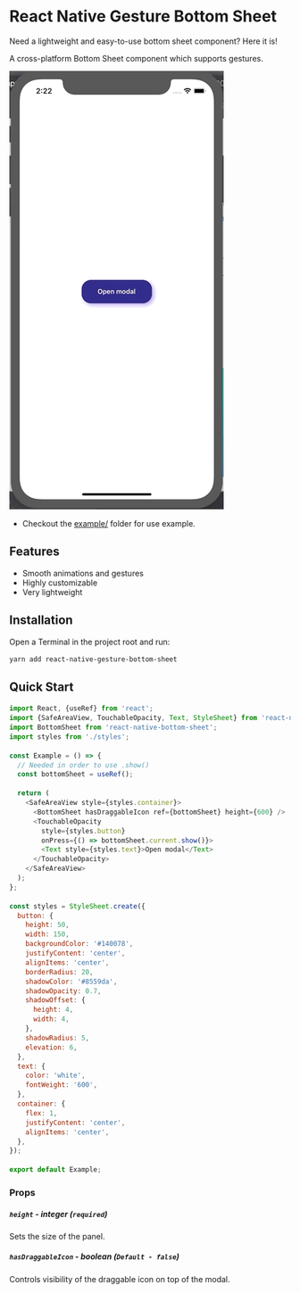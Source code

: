 # React Native Gesture Bottom Sheet

Need a lightweight and easy-to-use bottom sheet component? Here it is!

A cross-platform Bottom Sheet component which supports gestures.

![](bottom-sheet.gif)

- Checkout the [example/](https://github.com/kcotias/react-native-gesture-bottom-sheet/example) folder for use example.

## Features

- Smooth animations and gestures
- Highly customizable
- Very lightweight

## Installation

Open a Terminal in the project root and run:

```sh
yarn add react-native-gesture-bottom-sheet
```

## Quick Start

```js
import React, {useRef} from 'react';
import {SafeAreaView, TouchableOpacity, Text, StyleSheet} from 'react-native';
import BottomSheet from 'react-native-bottom-sheet';
import styles from './styles';

const Example = () => {
  // Needed in order to use .show()
  const bottomSheet = useRef();
  
  return (
    <SafeAreaView style={styles.container}>
      <BottomSheet hasDraggableIcon ref={bottomSheet} height={600} />
      <TouchableOpacity
        style={styles.button}
        onPress={() => bottomSheet.current.show()}>
        <Text style={styles.text}>Open modal</Text>
      </TouchableOpacity>
    </SafeAreaView>
  );
};

const styles = StyleSheet.create({
  button: {
    height: 50,
    width: 150,
    backgroundColor: '#140078',
    justifyContent: 'center',
    alignItems: 'center',
    borderRadius: 20,
    shadowColor: '#8559da',
    shadowOpacity: 0.7,
    shadowOffset: {
      height: 4,
      width: 4,
    },
    shadowRadius: 5,
    elevation: 6,
  },
  text: {
    color: 'white',
    fontWeight: '600',
  },
  container: {
    flex: 1,
    justifyContent: 'center',
    alignItems: 'center',
  },
});

export default Example;
```

### Props

##### `height` - integer (`required`)

Sets the size of the panel.

##### `hasDraggableIcon` - boolean (`Default - false`)

Controls visibility of the draggable icon on top of the modal.


